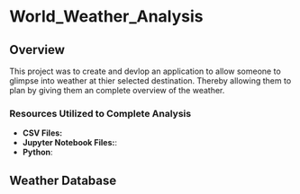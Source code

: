 # World_Weather_Analysis

## Overview
This project was to create and devlop an application to allow someone to glimpse into weather at thier selected destination. Thereby allowing them to plan by giving them an complete overview of the weather. 

### Resources Utilized to Complete Analysis
* **CSV Files:** 
* **Jupyter Notebook Files:**:
* **Python**: 

## Weather Database

